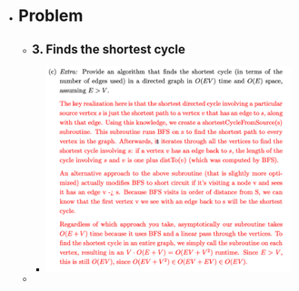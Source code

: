 - # Problem
	- ## 3. Finds the shortest cycle
		- ![image.png](../assets/image_1676851355366_0.png)
	-